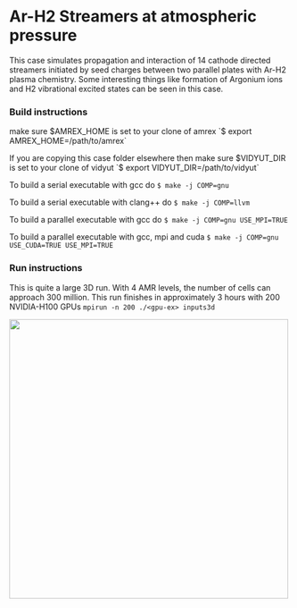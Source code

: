 # Ar-H2 Streamers at atmospheric pressure

This case simulates propagation and interaction of 14 cathode directed streamers
initiated by seed charges between two parallel plates with Ar-H2 plasma
chemistry. Some interesting things like formation of Argonium ions and 
H2 vibrational excited states can be seen in this case.

### Build instructions

make sure $AMREX_HOME is set to your clone of amrex
`$ export AMREX_HOME=/path/to/amrex`

If you are copying this case folder elsewhere then
make sure $VIDYUT_DIR is set to your clone of vidyut
`$ export VIDYUT_DIR=/path/to/vidyut`

To build a serial executable with gcc do
`$ make -j COMP=gnu`

To build a serial executable with clang++ do
`$ make -j COMP=llvm`

To build a parallel executable with gcc do
`$ make -j COMP=gnu USE_MPI=TRUE`

To build a parallel executable with gcc, mpi and cuda
`$ make -j COMP=gnu USE_CUDA=TRUE USE_MPI=TRUE`

### Run instructions

This is quite a large 3D run. With 4 AMR levels, the 
number of cells can approach 300 million.
This run finishes in approximately 3 hours with 200 NVIDIA-H100 GPUs
`mpirun -n 200 ./<gpu-ex> inputs3d`

<img src="https://github.com/user-attachments/assets/e2f4414f-7434-4255-8596-6b505d91633d" width=500>



